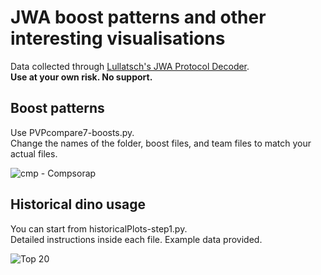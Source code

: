 # JWA boost patterns and other interesting visualisations

Data collected through [Lullatsch's JWA Protocol Decoder](https://github.com/Lullatsch/JWA-Protocol-Decoder).\
**Use at your own risk. No support.** 


## Boost patterns

Use PVPcompare7-boosts.py. \
Change the names of the folder, boost files, and team files to match your actual files. 

![cmp - Compsorap](https://user-images.githubusercontent.com/109354187/201469152-9f71f0fa-e975-4f62-b114-902c02da9fc5.png)



## Historical dino usage

You can start from historicalPlots-step1.py. \
Detailed instructions inside each file. Example data provided. 

![Top 20](https://user-images.githubusercontent.com/109354187/201468909-5de2c260-21c1-4c05-bf57-3a59c2ef6a3b.png)
